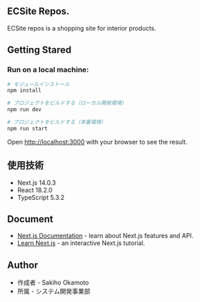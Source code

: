 ## ECSite Repos.

ECSite repos is a shopping site for interior products.<br/>

## Getting Stared
### Run on a local machine:
```zsh
# モジュールインストール
npm install

# プロジェクトをビルドする（ローカル開発環境）
npm run dev

# プロジェクトをビルドする（本番環境）
npm run start
```

Open [http://localhost:3000](http://localhost:3000) with your browser to see the result.

## 使用技術
- Next.js 14.0.3
- React 18.2.0
- TypeScript 5.3.2

## Document
- [Next.js Documentation](https://nextjs.org/docs) - learn about Next.js features and API.
- [Learn Next.js](https://nextjs.org/learn) - an interactive Next.js tutorial.

## Author
- 作成者 - Sakiho Okamoto
- 所属 - システム開発事業部

